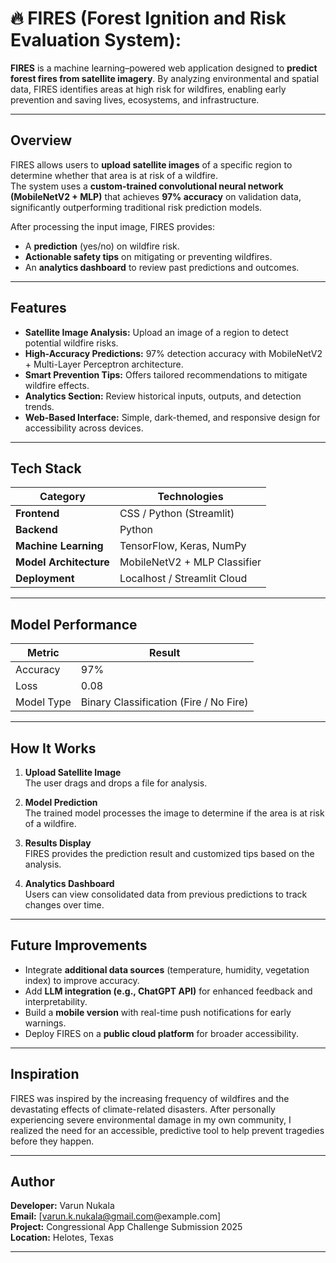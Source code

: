 # 🔥 FIRES (Forest Ignition and Risk Evaluation System):

**FIRES** is a machine learning–powered web application designed to **predict forest fires from satellite imagery**. By analyzing environmental and spatial data, FIRES identifies areas at high risk for wildfires, enabling early prevention and saving lives, ecosystems, and infrastructure.

---

## Overview

FIRES allows users to **upload satellite images** of a specific region to determine whether that area is at risk of a wildfire.  
The system uses a **custom-trained convolutional neural network (MobileNetV2 + MLP)** that achieves **97% accuracy** on validation data, significantly outperforming traditional risk prediction models.

After processing the input image, FIRES provides:
- A **prediction** (yes/no) on wildfire risk.  
- **Actionable safety tips** on mitigating or preventing wildfires.  
- An **analytics dashboard** to review past predictions and outcomes.

---

## Features

-  **Satellite Image Analysis:** Upload an image of a region to detect potential wildfire risks.  
-  **High-Accuracy Predictions:** 97% detection accuracy with MobileNetV2 + Multi-Layer Perceptron architecture.  
-  **Smart Prevention Tips:** Offers tailored recommendations to mitigate wildfire effects.  
-  **Analytics Section:** Review historical inputs, outputs, and detection trends.  
-  **Web-Based Interface:** Simple, dark-themed, and responsive design for accessibility across devices.

---

## Tech Stack

| Category | Technologies |
|-----------|--------------|
| **Frontend** | CSS / Python (Streamlit) |
| **Backend** | Python |
| **Machine Learning** | TensorFlow, Keras, NumPy |
| **Model Architecture** | MobileNetV2 + MLP Classifier |
| **Deployment** | Localhost / Streamlit Cloud |

---

## Model Performance

| Metric | Result |
|--------|--------|
| Accuracy | 97% |
| Loss | 0.08 |
| Model Type | Binary Classification (Fire / No Fire) |

---

## How It Works

1. **Upload Satellite Image**  
   The user drags and drops a file for analysis.  

2. **Model Prediction**  
   The trained model processes the image to determine if the area is at risk of a wildfire.  

3. **Results Display**  
   FIRES provides the prediction result and customized tips based on the analysis.  

4. **Analytics Dashboard**  
   Users can view consolidated data from previous predictions to track changes over time.

---

## Future Improvements

- Integrate **additional data sources** (temperature, humidity, vegetation index) to improve accuracy.  
- Add **LLM integration (e.g., ChatGPT API)** for enhanced feedback and interpretability.  
- Build a **mobile version** with real-time push notifications for early warnings.  
- Deploy FIRES on a **public cloud platform** for broader accessibility.

---

## Inspiration

FIRES was inspired by the increasing frequency of wildfires and the devastating effects of climate-related disasters. After personally experiencing severe environmental damage in my own community, I realized the need for an accessible, predictive tool to help prevent tragedies before they happen.

---

## Author

**Developer:** Varun Nukala  
**Email:** [varun.k.nukala@gmail.com@example.com]  
**Project:** Congressional App Challenge Submission 2025  
**Location:** Helotes, Texas

---
